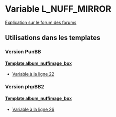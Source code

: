# Variable L_NUFF_MIRROR
[Explication sur le forum des forums](http://forum.forumactif.com/t294113-listing-des-variables#L_NUFF_MIRROR)

## Utilisations dans les templates

### Version PunBB

#### [Template album_nuffimage_box](punbb/album_nuffimage_box.md)
* [Variable à la ligne 22](../punbb/album_nuffimage_box.tpl#L22)

### Version phpBB2

#### [Template album_nuffimage_box](subsilver/album_nuffimage_box.md)
* [Variable à la ligne 26](../subsilver/album_nuffimage_box.tpl#L26)